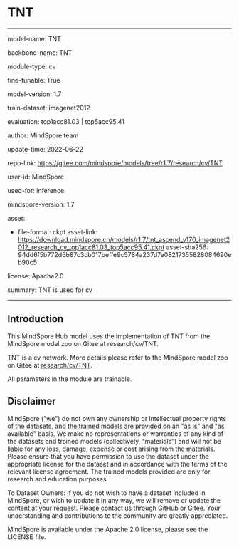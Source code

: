 # TNT

---

model-name: TNT

backbone-name: TNT

module-type: cv

fine-tunable: True

model-version: 1.7

train-dataset: imagenet2012

evaluation: top1acc81.03 | top5acc95.41

author: MindSpore team

update-time: 2022-06-22

repo-link: <https://gitee.com/mindspore/models/tree/r1.7/research/cv/TNT>

user-id: MindSpore

used-for: inference

mindspore-version: 1.7

asset:

-
    file-format: ckpt
    asset-link: <https://download.mindspore.cn/models/r1.7/tnt_ascend_v170_imagenet2012_research_cv_top1acc81.03_top5acc95.41.ckpt>
    asset-sha256: 94dd6f5b772d6b87c3cb017beffe9c5784a237d7e08217355828084690eb90c5

license: Apache2.0

summary: TNT is used for cv

---

## Introduction

This MindSpore Hub model uses the implementation of TNT from the MindSpore model zoo on Gitee at research/cv/TNT.

TNT is a cv network. More details please refer to the MindSpore model zoo on Gitee at [research/cv/TNT](https://gitee.com/mindspore/models/blob/r1.7/research/cv/TNT/README_CN.md).

All parameters in the module are trainable.

## Disclaimer

MindSpore ("we") do not own any ownership or intellectual property rights of the datasets, and the trained models are provided on an "as is" and "as available" basis. We make no representations or warranties of any kind of the datasets and trained models (collectively, “materials”) and will not be liable for any loss, damage, expense or cost arising from the materials. Please ensure that you have permission to use the dataset under the appropriate license for the dataset and in accordance with the terms of the relevant license agreement. The trained models provided are only for research and education purposes.

To Dataset Owners: If you do not wish to have a dataset included in MindSpore, or wish to update it in any way, we will remove or update the content at your request. Please contact us through GitHub or Gitee. Your understanding and contributions to the community are greatly appreciated.

MindSpore is available under the Apache 2.0 license, please see the LICENSE file.
